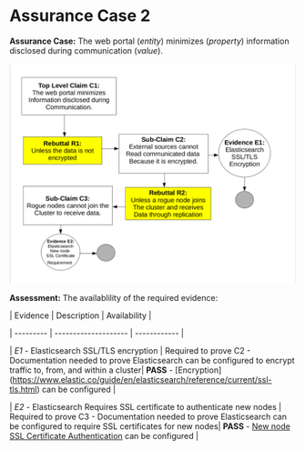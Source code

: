
#  Assurance Case 2

**Assurance Case:** The web portal (*entity*) minimizes (*property*) information disclosed during communication (*value*).

  

![Assurance Case 2](./Images/Claim2.png)

  

**Assessment:** The availablility of the required evidence:

| Evidence | Description | Availability |

| --------- | -------------------- | ------------ |

| *E1* - Elasticsearch SSL/TLS encryption | Required to prove C2 - Documentation needed to prove Elasticsearch can be configured to encrypt traffic to, from, and within a cluster| **PASS** - [Encryption] (https://www.elastic.co/guide/en/elasticsearch/reference/current/ssl-tls.html) can be configured |

| *E2* - Elasticsearch Requires SSL certificate to authenticate new nodes | Required to prove C3 - Documentation needed to prove Elasticsearch can be configured to require SSL certificates for new nodes| **PASS** - [New node SSL Certificate Authentication](https://www.elastic.co/guide/en/elasticsearch/reference/7.9/configuring-tls.html#node-certificates) can be configured |

